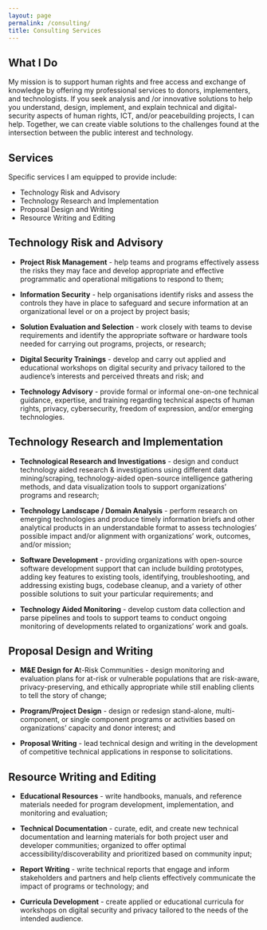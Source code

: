 ```yaml
---
layout: page
permalink: /consulting/
title: Consulting Services
---
```


## What I Do

My mission is to support human rights and free access and exchange of knowledge by offering my professional services to donors, implementers, and technologists. If you seek analysis and /or innovative solutions to help you understand, design, implement, and explain technical and digital-security aspects of human rights, ICT, and/or peacebuilding projects, I can help. Together, we can create viable solutions to the challenges found at the intersection between the public interest and technology.

## Services

Specific services I am equipped to provide include:

* Technology Risk and Advisory
* Technology Research and Implementation
* Proposal Design and Writing
* Resource Writing and Editing

## Technology Risk and Advisory

* **Project Risk Management** - help teams and programs effectively assess the risks they may face and develop appropriate and effective programmatic and operational mitigations to respond to them;

* **Information Security** - help organisations identify risks and assess the controls they have in place to safeguard and secure information at an organizational level or on a project by project basis;

* **Solution Evaluation and Selection** - work closely with teams to devise requirements and identify the appropriate software or hardware tools needed for carrying out programs, projects, or research;

* **Digital Security Trainings** - develop and carry out applied and educational workshops on digital security and privacy tailored to the audience’s interests and perceived threats and risk; and

* **Technology Advisory** - provide formal or informal one-on-one technical guidance, expertise, and training regarding technical aspects of human rights, privacy, cybersecurity, freedom of expression, and/or emerging technologies.


## Technology Research and Implementation

* **Technological Research and Investigations** - design and conduct technology aided research & investigations using different data mining/scraping, technology-aided open-source intelligence gathering methods, and data visualization tools to support organizations’ programs and research;

* **Technology Landscape / Domain Analysis** - perform research on emerging technologies and produce timely information briefs and other analytical products in an understandable format to assess technologies’ possible impact and/or alignment with organizations’ work, outcomes, and/or mission;

* **Software Development** - providing organizations with open-source software development support that can include building prototypes, adding key features to existing tools, identifying, troubleshooting, and addressing existing bugs, codebase cleanup, and a variety of other possible solutions to suit your particular requirements; and

* **Technology Aided Monitoring** - develop custom data collection and parse pipelines and tools to support teams to conduct ongoing monitoring of developments related to organizations’ work and goals.


## Proposal Design and Writing

* **M&E Design for A**t-Risk Communities - design monitoring and evaluation plans for at-risk or vulnerable populations that are risk-aware, privacy-preserving, and ethically appropriate while still enabling clients to tell the story of change;

* **Program/Project Design** - design or redesign stand-alone, multi-component, or single component programs or activities based on organizations’ capacity and donor interest; and

* **Proposal Writing** - lead technical design and writing in the development of competitive technical applications in response to solicitations.


## Resource Writing and Editing

* **Educational Resources** - write handbooks, manuals, and reference materials needed for program development, implementation, and monitoring and evaluation;

* **Technical Documentation** - curate, edit, and create new technical documentation and learning materials for both project user and developer communities; organized to offer optimal accessibility/discoverability and prioritized based on community input;

* **Report Writing** - write technical reports that engage and inform stakeholders and partners and help clients effectively communicate the impact of programs or technology; and

* **Curricula Development** - create applied or educational curricula for workshops on digital security and privacy tailored to the needs of the intended audience.
